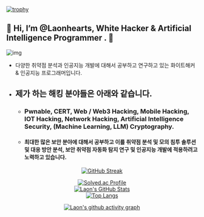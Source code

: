 [![trophy](https://github-profile-trophy.vercel.app/?username=Laonhearts&theme=algolia&column=10)](https://github.com/Luon/)

## 💫 Hi, I’m @Laonhearts, White Hacker & Artificial Intelligence Programmer . 💫
![img](https://github.com/user-attachments/assets/c4acc5f3-f770-4d9a-9079-7f6ee0eebc35)
- 다양한 취약점 분석과 인공지능 개발에 대해서 공부하고 연구하고 있는 화이트해커 & 인공지능 프로그래머입니다.

- ## 제가 하는 해킹 분야들은 아래와 같습니다.

  - ### Pwnable, CERT, Web / Web3 Hacking, Mobile Hacking, IOT Hacking, Network Hacking, Artificial Intelligence Security, (Machine Learning, LLM) Cryptography. 
 
  - #### 최대한 많은 보안 분야에 대해서 공부하고 이를 취약점 분석 및 모의 침투 솔루션 및 대응 방안 분석, 보안 취약점 자동화 탐지 연구 및 인공지능 개발에 적용하려고 노력하고 있습니다. 
    
<div align = "center">

[![GitHub Streak](https://github-readme-streak-stats.herokuapp.com/?user=Laonhearts&theme=holi-theme)](https://git.io/streak-stats)

[![Solved.ac Profile](http://mazassumnida.wtf/api/v2/generate_badge?boj=dsph9245)](https://solved.ac/dsph9245) <br/>
[![Laon's GitHub Stats](https://github-readme-stats.vercel.app/api?username=Laonhearts&hide=contribs,prs&show_icons=true&theme=ambient_gradient)](https://github.com/anuraghazra/github-readme-stats)
<br>
[![Top Langs](https://github-readme-stats.vercel.app/api/top-langs/?username=Laonhearts&langs_count=10&hide=contribs,prs&show_icons=true&theme=ambient_gradient)](https://github.com/anuraghazra/github-readme-stats)

[![Laon's github activity graph](https://github-readme-activity-graph.vercel.app/graph?username=Laonhearts&theme=react-dark&border=true)](https://github.com/ashutosh00710/github-readme-activity-graph)

</div>
 
